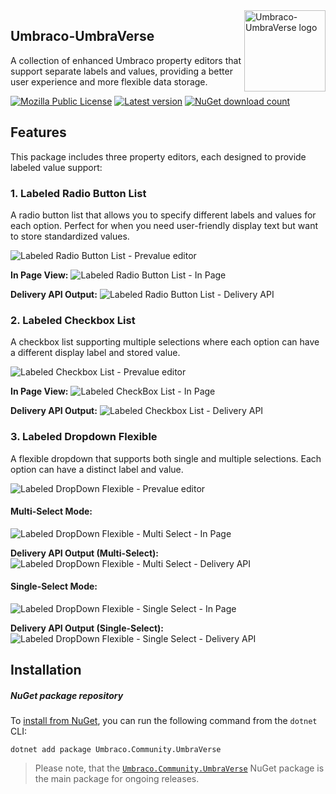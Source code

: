 <img src="assets/img/logo.png" alt="Umbraco-UmbraVerse logo" title="Umbraco-UmbraVerse" height="130" align="right">

## Umbraco-UmbraVerse

A collection of enhanced Umbraco property editors that support separate labels and values, providing a better user experience and more flexible data storage.

[![Mozilla Public License](https://img.shields.io/badge/MPL--2.0-orange?label=license)](https://opensource.org/licenses/MPL-2) [![Latest version](https://img.shields.io/nuget/v/Umbraco.Community.UmbraVerse?label=version)](https://marketplace.umbraco.com/package/umbraco.community.UmbraVerse) [![NuGet download count](https://img.shields.io/nuget/dt/Umbraco.Community.UmbraVerse?label=downloads)](https://www.nuget.org/packages/Umbraco.Community.UmbraVerse)

## Features

This package includes three property editors, each designed to provide labeled value support:

### 1. Labeled Radio Button List

A radio button list that allows you to specify different labels and values for each option. Perfect for when you need user-friendly display text but want to store standardized values.

![Labeled Radio Button List - Prevalue editor](https://github.com/Ahmed-Adel3/Umbraco-UmbraVerse/blob/main/docs/assets/img/1-%20Labeled%20Radio%20Button%20List%20-%20Prevalue%20editor.png)

**In Page View:**
![Labeled Radio Button List - In Page](https://github.com/Ahmed-Adel3/Umbraco-UmbraVerse/blob/main/docs/assets/img/2-%20Labeled%20Radio%20Button%20List%20-%20In%20Page.png)

**Delivery API Output:**
![Labeled Radio Button List - Delivery API](https://github.com/Ahmed-Adel3/Umbraco-UmbraVerse/blob/main/docs/assets/img/3-%20Labeled%20Radio%20Button%20List%20-%20Delivery%20API.png)

### 2. Labeled Checkbox List

A checkbox list supporting multiple selections where each option can have a different display label and stored value.

![Labeled Checkbox List - Prevalue editor](https://github.com/Ahmed-Adel3/Umbraco-UmbraVerse/blob/main/docs/assets/img/4-%20Labeled%20Checkbox%20List%20-%20Prevalue%20editor.png)

**In Page View:**
![Labeled CheckBox List - In Page](https://github.com/Ahmed-Adel3/Umbraco-UmbraVerse/blob/main/docs/assets/img/5-%20Labeled%20CheckBox%20List%20-%20In%20Page.png)

**Delivery API Output:**
![Labeled Checkbox List - Delivery API](https://github.com/Ahmed-Adel3/Umbraco-UmbraVerse/blob/main/docs/assets/img/6-%20Labeled%20Checkbox%20List%20-%20Delivery%20API.png)

### 3. Labeled Dropdown Flexible

A flexible dropdown that supports both single and multiple selections. Each option can have a distinct label and value.

![Labeled DropDown Flexible - Prevalue editor](https://github.com/Ahmed-Adel3/Umbraco-UmbraVerse/blob/main/docs/assets/img/7-%20Labeled%20DropDown%20Flexible%20-%20Prevalue%20editor.png)

#### Multi-Select Mode:
![Labeled DropDown Flexible - Multi Select - In Page](https://github.com/Ahmed-Adel3/Umbraco-UmbraVerse/blob/main/docs/assets/img/8-%20Labeled%20DropDown%20Flexible%20-%20Multi%20Select%20-%20In%20Page.png)

**Delivery API Output (Multi-Select):**
![Labeled DropDown Flexible - Multi Select - Delivery API](https://github.com/Ahmed-Adel3/Umbraco-UmbraVerse/blob/main/docs/assets/img/9-%20Labeled%20DropDown%20Flexible%20-%20Multi%20Select%20-%20Delivery%20API.png)

#### Single-Select Mode:
![Labeled DropDown Flexible - Single Select - In Page](https://github.com/Ahmed-Adel3/Umbraco-UmbraVerse/blob/main/docs/assets/img/10-%20Labeled%20DropDown%20Flexible%20-%20Single%20Select%20-%20In%20Page.png)

**Delivery API Output (Single-Select):**
![Labeled DropDown Flexible - Single Select - Delivery API](https://github.com/Ahmed-Adel3/Umbraco-UmbraVerse/blob/main/docs/assets/img/11-%20Labeled%20DropDown%20Flexible%20-%20Single%20Select%20-%20Delivery%20API.png)

## Installation

##### NuGet package repository

To [install from NuGet](https://www.nuget.org/packages/), you can run the following command from the `dotnet` CLI:

    dotnet add package Umbraco.Community.UmbraVerse

> Please note, that the [`Umbraco.Community.UmbraVerse`](https://www.nuget.org/packages/Umbraco.Community.UmbraVerse) NuGet package is the main package for ongoing releases.
